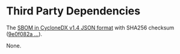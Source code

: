 # Third Party Dependencies

<!--[[[fill sbom_sha256()]]]-->
The [SBOM in CycloneDX v1.4 JSON format](https://git.sr.ht/~sthagen/koordinaatit/blob/default/sbom/cdx.json) with SHA256 checksum ([9e0f082a ...](https://git.sr.ht/~sthagen/koordinaatit/blob/default/sbom/cdx.json.sha256 "sha256:9e0f082acd643a1f34e818a2f4dd137b28af9caa867195d18bd2a05ee785e05d")).
<!--[[[end]]] (checksum: 383a0b599802a974986d25be7c5e09ec)-->

None.

